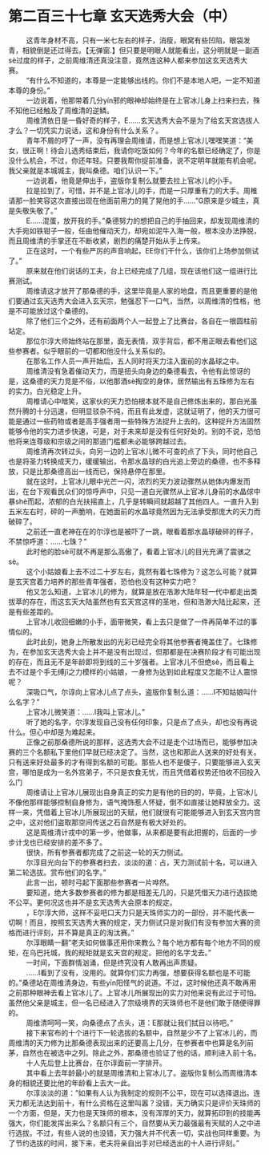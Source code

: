 <h1>第二百三十七章 玄天选秀大会（中）</h1>
<div id="content">&nbsp&nbsp&nbsp&nbsp&nbsp&nbsp&nbsp&nbsp
 这青年身材不高，只有一米七左右的样子，消瘦，眼窝有些凹陷，眼袋发青，相貌倒是还过得去。【无弹窗.】但只要是明眼人就能看出，这分明就是一副酒sè过度的样子，之前周维清还真没注意，竟然连这种人都来参加这玄天选秀大赛。
 <br/>&nbsp&nbsp&nbsp&nbsp&nbsp&nbsp&nbsp&nbsp
 “有什么不知道的，本尊是一定能够出线的。你们不是本地人吧，一定不知道本尊的身份。”
 <br/>&nbsp&nbsp&nbsp&nbsp&nbsp&nbsp&nbsp&nbsp
 一边说着，他那带着几分yín邪的眼神却始终是在上官冰儿身上扫来扫去，殊不知他已经触及了周维清的逆鳞。
 <br/>&nbsp&nbsp&nbsp&nbsp&nbsp&nbsp&nbsp&nbsp
 周维清依日是一昏好奇的样子，E……玄天选秀大会不是为了给玄天宫选拔人才么？一切凭实力说话，这和身份有什么关系？。
 <br/>&nbsp&nbsp&nbsp&nbsp&nbsp&nbsp&nbsp&nbsp
 青年不屑的哼了一声，没有再理会周维请，而是想上官冰儿嘿嘿笑道：”美女，很正啊！待会儿选秀结束后，我请你吃饭如何？今年的名额已经确定了，你是没什么机会，不过，你还年轻。只要我帮你捉前准备，说不定明年就能有机会呢。我父亲就是本城城主，我叫桑德。咱们认识一下。”
 <br/>&nbsp&nbsp&nbsp&nbsp&nbsp&nbsp&nbsp&nbsp
 一边说着，他竟是伸出手，盗版你复制么就要去拉上官冰儿的小手。
 <br/>&nbsp&nbsp&nbsp&nbsp&nbsp&nbsp&nbsp&nbsp
 拉是拉到了，可惜，并不是上官冰儿的手，而是一只厚重有力的大手。周椎请那一脸笑容这次直接出现在他面前用力的晃了晃他的手……”G原来是少城主，真是失敬失敬了。”
 <br/>&nbsp&nbsp&nbsp&nbsp&nbsp&nbsp&nbsp&nbsp
 E……混蛋，放开我的手。”桑德努力的想把自己的手抽回来，却发现周维清的大手宛如铁钳子一般，任由他催动天力，却宛如泥牛入海一般，根本没办法挣脱，而且周维清的手掌还在不断收紧，剧烈的痛楚开始从手上传来。
 <br/>&nbsp&nbsp&nbsp&nbsp&nbsp&nbsp&nbsp&nbsp
 正在这时，一个有些严厉的声音响起，EE你们干什么，该你们上场参加侧试了。”
 <br/>&nbsp&nbsp&nbsp&nbsp&nbsp&nbsp&nbsp&nbsp
 原来就在他们说话的工夫，台上已经完成了几组，现在该他们这一组进行比赛测试。
 <br/>&nbsp&nbsp&nbsp&nbsp&nbsp&nbsp&nbsp&nbsp
 周维请这才放开了那桑德的手，这里毕竟是人家的地盘，而且更重要的是他们要通过玄天选秀大会进入玄天宗，勉强忍下一口气，当然，以周维清的性格，他是不可能放过这个桑德的。
 <br/>&nbsp&nbsp&nbsp&nbsp&nbsp&nbsp&nbsp&nbsp
 除了他们三个之外，还有前面两个人一起登上了比赛台，各自在一根圆柱前站定。
 <br/>&nbsp&nbsp&nbsp&nbsp&nbsp&nbsp&nbsp&nbsp
 那位尔淳大师始终站在那里，面无表情，双手背后，都不用正眼去看他们这些参赛者。似乎眼前的一切都和他没什么关系似的。
 <br/>&nbsp&nbsp&nbsp&nbsp&nbsp&nbsp&nbsp&nbsp
 在那名工作人员一声开始后，五人同时将天力注入面前的水晶球之中。
 <br/>&nbsp&nbsp&nbsp&nbsp&nbsp&nbsp&nbsp&nbsp
 周维清没有急着催动天力，而是扭头向身边的桑德看去，令他有此惊讶的是，这桑德的天力竞是不俗，以他那酒sè掏空的身体，居然输出有五珠修为左右的实力。白光稳定上升。
 <br/>&nbsp&nbsp&nbsp&nbsp&nbsp&nbsp&nbsp&nbsp
 周椎请心中暗笑，这家伙的天力恐怕根本就不是自己修炼出来的，那白光虽然升腾的十分迅速，但明显驳杂不纯，而且有此发虚，这就证明了，他的天力很可能是通过一些药物或者是高手强者用一些特殊方法捉升上去的。这种捉升方法固然能够令他的实力进步快速，可是，对于未来却是没有任何好处的。别的不说，恐怕他将来连尊级和宗级之间的那道门槛都未必能够跨越过去。
 <br/>&nbsp&nbsp&nbsp&nbsp&nbsp&nbsp&nbsp&nbsp
 周维清再次转过头，向另一边的上官冰儿微不可查的点了下头，同时他自己也是将圣力转换成天力，缓缓输出，令那水晶球的白光追上旁边的桑德，也不多释放，只是比那桑德高出一线而已，保持悬停在那里。
 <br/>&nbsp&nbsp&nbsp&nbsp&nbsp&nbsp&nbsp&nbsp
 就在这时，上官冰儿眼中光芒一闪，浓烈的天力波动骤然从她体内爆发而出，在台下观看民众们的惊呼声中，只见一道白光骤然从上官冰儿身前的水晶俅中暴shè而起，浓郁的白光扶摇直上，几乎是转瞬间就超越了其他四人。一直升入到五米左右时，砰的一声脆响，在她面前的水晶球竟然因为无法承受那庞大的天力而破碎了。
 <br/>&nbsp&nbsp&nbsp&nbsp&nbsp&nbsp&nbsp&nbsp
 之前还一直老神在在的尔淳也是被吓了一跳，眼看着那水晶球破碎的样子，不禁惊呼道：……七珠？”
 <br/>&nbsp&nbsp&nbsp&nbsp&nbsp&nbsp&nbsp&nbsp
 此时他的脸sè可就不再是那么高傲了，看着上官冰儿的目光充满了震骇之sè。
 <br/>&nbsp&nbsp&nbsp&nbsp&nbsp&nbsp&nbsp&nbsp
 这个小姑娘看上去不过二十岁左右，竟然有着七珠修为？这怎么可能？就算是玄天宫着力培养的那些青年强者，恐怕也没有这种实力吧？
 <br/>&nbsp&nbsp&nbsp&nbsp&nbsp&nbsp&nbsp&nbsp
 他又怎么知道，上官冰儿的修为，就算是放在浩渺大陆年轻一代中都走出类拔萃的存在，而这玄天大陆虽然也有玄天宫这样的圣地，但和浩渺大陆比起来，还是有些差距的。
 <br/>&nbsp&nbsp&nbsp&nbsp&nbsp&nbsp&nbsp&nbsp
 上官冰儿收回细嫩的小手，面带微笑，看上去只是做了一件再简单不过的事情似的。
 <br/>&nbsp&nbsp&nbsp&nbsp&nbsp&nbsp&nbsp&nbsp
 此时此刻，她身上所散发出的光彩已经完全将其他参赛者掩盖住了。七珠修为，在参加玄天选秀大会上并不是没有出现过，但那都是在决赛阶段才有可能出现的存在，而且无不是年龄即将到线的三十岁强者。上官冰儿不但绝sè，而且看上去不过是个手无缚jī之力模样的小姑娘，一身修为达到如此程度又怎能不让人震惊呢？
 <br/>&nbsp&nbsp&nbsp&nbsp&nbsp&nbsp&nbsp&nbsp
 深吸口气，尔谆向上官冰儿点了点头，盗版你复制么道：……I不知姑娘叫什么名字？”
 <br/>&nbsp&nbsp&nbsp&nbsp&nbsp&nbsp&nbsp&nbsp
 上官冰儿微笑道：……I我叫上官冰儿。”
 <br/>&nbsp&nbsp&nbsp&nbsp&nbsp&nbsp&nbsp&nbsp
 听了她的名字，尔淳发现自己没有任何印象，只是点了点头，却也没有再说什么。但心中却是为难起来。
 <br/>&nbsp&nbsp&nbsp&nbsp&nbsp&nbsp&nbsp&nbsp
 正像之前那桑德所说的那样，这选秀大会不过是走个过场而已，能够参加决赛的三个名额私下里他们早就已经决定了。当然，这也和那此人送来的好处有关。只有送来好处最多的才有得到名额的可能。那些人也不是傻子，只要能够进入玄天宫，哪怕是成为一名外宫弟子，不只是衣食无忧，而且凭借着权势还怕收不回投入么门
 <br/>&nbsp&nbsp&nbsp&nbsp&nbsp&nbsp&nbsp&nbsp
 周维请让上官冰儿展现出自身真正的实力是有他的目的的，毕竟，上官冰儿不像他那样能够控制自身修为，语气掩饰惹人怀疑，倒不如直接让她释放全力。这样一来，凭借着上官冰儿所展现出的天赋，他们就很有可能能够进入到玄天宫内宫之中，这对他们盗取那空间传送之石自然是有极大好处的。
 <br/>&nbsp&nbsp&nbsp&nbsp&nbsp&nbsp&nbsp&nbsp
 这是周维清计戎中的第一步，他做事，从来都是要有此把握的，后面的一步步计戈也已经安排的差不多了。
 <br/>&nbsp&nbsp&nbsp&nbsp&nbsp&nbsp&nbsp&nbsp
 很快，所有参赛者都完成了之前这一轮的天力侧试。
 <br/>&nbsp&nbsp&nbsp&nbsp&nbsp&nbsp&nbsp&nbsp
 尔淳目光向台下的参赛者扫去，淡淡的道：占，天力测试前十名，可以进入第二轮选拔。赏布他们的名字。”
 <br/>&nbsp&nbsp&nbsp&nbsp&nbsp&nbsp&nbsp&nbsp
 此言一出，顿时弓起下面那些参赛者一片哗然。
 <br/>&nbsp&nbsp&nbsp&nbsp&nbsp&nbsp&nbsp&nbsp
 要知道，绝大多数参赛者的修为都是相差无几的，只是凭借天力进行选拔绝不公平。更何况这也并不是玄天选秀大会原本的规定。
 <br/>&nbsp&nbsp&nbsp&nbsp&nbsp&nbsp&nbsp&nbsp
 ，E尔淳大师，这样不妥吧口天力只是天珠师实力的一部份，并不能代表一切啊！而且，按照玄天选秀大赛的规定，天力侧试只是对我们有没有参加大赛的资格而进行评刻，并不算是真正的淘汰赛。”
 <br/>&nbsp&nbsp&nbsp&nbsp&nbsp&nbsp&nbsp&nbsp
 尔淳眼睛一翻”老夫如何做事还用你来教么？每个地方都有每个地方不同的规矩，在乌巴托城，我的规矩就是玄天宫的规定。把他的名字戈去。”
 <br/>&nbsp&nbsp&nbsp&nbsp&nbsp&nbsp&nbsp&nbsp
 一时间，下面群情汹涌，但是终究没有人敢再出声质疑。
 <br/>&nbsp&nbsp&nbsp&nbsp&nbsp&nbsp&nbsp&nbsp
 ……I看到了没有，没用的。就算你们实力再强，想要获得名额也是不可能的。”桑德站在周维清身边，有些yīn阳怪气的说道。不过，这时候他还真不敢再用之前那种眼神去看上官冰儿了。上官冰儿所展现出的实力对他来说有此过于可怕。虽然他父亲是城主，但一名已经进入了宗级境界的天珠师也不是他们敢于随便得罪的。
 <br/>&nbsp&nbsp&nbsp&nbsp&nbsp&nbsp&nbsp&nbsp
 周维清呵呵一笑，向桑德点了点头，道：E那就让我们拭目以待吧。”
 <br/>&nbsp&nbsp&nbsp&nbsp&nbsp&nbsp&nbsp&nbsp
 接下来官布的十个进行下一轮选拔的名额中，自然是少不了上官冰儿的，而周维清的天力修为比那桑德表现出来的还要高上几分，在参赛者中也算是名列前茅，自然也在被选中之列。除此之外，那桑德也验证了他的话，顺利进入前十名。
 <br/>&nbsp&nbsp&nbsp&nbsp&nbsp&nbsp&nbsp&nbsp
 十人先后登上比赛台，在尔谆面前一字排开。
 <br/>&nbsp&nbsp&nbsp&nbsp&nbsp&nbsp&nbsp&nbsp
 其中看上去年龄最小的就是周维清和上官冰儿了。盗版你复制么而周维清本身的相貌还要比他的年龄看上去大一此。
 <br/>&nbsp&nbsp&nbsp&nbsp&nbsp&nbsp&nbsp&nbsp
 尔淳淡淡的道：”如果有人认为我制定的规则不公平，现在可以选择退出。连天力都无法达到前十，有什么资格在这里叫嚣？没错，天力确实只是评价天珠师的一个方面，但是，天力也是天珠师的根本，没有浑厚的天力，就算拓印到的技能再强大，你们能发挥出来么？名额只有三个，自然要从天力最强最有天赋的人之中进行选拔。不过，有些人说的也没错，天力强大并不代表一切，实战也同样重要。为了节约选拔的时间，接下来，老夫将亲自出手对已经选出的十人进行评刻。”
 <br/>&nbsp&nbsp&nbsp&nbsp&nbsp&nbsp&nbsp&nbsp
 <br/>&nbsp&nbsp&nbsp&nbsp&nbsp&nbsp&nbsp&nbsp
</div>
